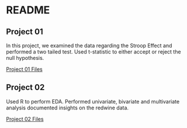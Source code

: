 # README

## Project 01
In this project, we examined the data regarding the Stroop Effect and performed a two tailed test. Used t-statistic to either accept or reject the null hypothesis.

[Project 01 Files](https://github.com/amitshankar/Udacity/tree/master/Data_Analyst_Nanodegree/Term_02/Project_01)

## Project 02
Used R to perform EDA. Performed univariate, bivariate and multivariate analysis documented insights on the redwine data.

[Project 02 Files](https://github.com/amitshankar/Udacity/tree/master/Data_Analyst_Nanodegree/Term_02/Project_02)

